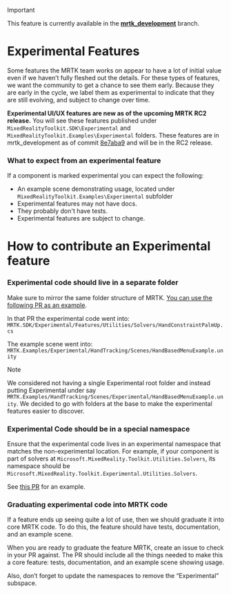 > [!IMPORTANT]
> This feature is currently available in the [**mrtk_development**](https://github.com/microsoft/MixedRealityToolkit-Unity/tree/mrtk_development) branch.

# Experimental Features
Some features the MRTK team works on appear to have a lot of initial value even if we haven’t fully fleshed out the details. For these types of features, we want the community to get a chance to see them early. Because they are early in the cycle, we label them as experimental to indicate that they are still evolving, and subject to change over time.

**Experimental UI/UX features are new as of the upcoming MRTK RC2 release.** You will see these features published under `MixedRealityToolkit.SDK\Experimental` and `MixedRealityToolkit.Examples\Experimental` folders. These features are in mrtk_development as of commit [8e7aba9](https://github.com/microsoft/MixedRealityToolkit-Unity/commit/8e7aba9157687421c437b694beb6760c3270d765) and will be in the RC2 release.

### What to expect from an experimental feature
If a component is marked experimental you can expect the following:
- An example scene demonstrating usage, located under `MixedRealityToolkit.Examples\Experimental` subfolder
- Experimental features may not have docs.
- They probably don't have tests.
- Experimental features are subject to change. 


# How to contribute an Experimental feature
### Experimental code should live in a separate folder
 Make sure to mirror the same folder structure of MRTK. [You can use the following PR as an example](https://github.com/microsoft/MixedRealityToolkit-Unity/pull/4532). 


In that PR the experimental code went into:
`MRTK.SDK/Experimental/Features/Utilities/Solvers/HandConstraintPalmUp.cs`

The example scene went into:
`MRTK.Examples/Experimental/HandTracking/Scenes/HandBasedMenuExample.unity`

> [!NOTE]
> We considered not having a single Experimental root folder and instead putting Experimental under say `MRTK.Examples/HandTracking/Scenes/Experimental/HandBasedMenuExample.unity`. We decided to go with folders at the base to make the experimental features easier to discover.

### Experimental Code should be in a special namespace
Ensure that the experimental code lives in an experimental namespace that matches the non-experimental location. For example, 
if your component is part of solvers at `Microsoft.MixedReality.Toolkit.Utilities.Solvers`, its namespace should be `Microsoft.MixedReality.Toolkit.Experimental.Utilities.Solvers`.

See [this PR](https://github.com/microsoft/MixedRealityToolkit-Unity/pull/4532) for an example. 

### Graduating experimental code into MRTK code  
If a feature ends up seeing quite a lot of use, then we should graduate it into core MRTK code. To do this, the feature should have tests, documentation, and an example scene. 

When you are ready to graduate the feature MRTK, create an issue to check in your PR against. The PR should include all the things needed to make this a core feature: tests, documentation, and an example scene showing usage. 

Also, don’t forget to update the namespaces to remove the “Experimental” subspace.


